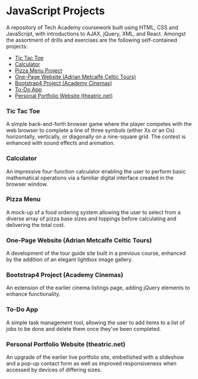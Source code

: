 # JavaScript Projects
A repository of Tech Academy coursework built using HTML, CSS and JavaScript, with introductions to AJAX, jQuery, XML, and React. Amongst the assortment of drills and exercises are the following self-contained projects:

- [Tic Tac Toe](https://github.com/theatric/Tech-Academy-Projects/blob/main/JavaScript-Projects/Tic-Tac-Toe-Project/tictactoe.html)
- [Calculator](https://github.com/theatric/Tech-Academy-Projects/blob/main/JavaScript-Projects/Calculator-Project/calculator.html)
- [Pizza Menu Project](https://github.com/theatric/Tech-Academy-Projects/blob/main/JavaScript-Projects/Pizza-Menu-Project/pizza.html)
- [One-Page Website (Adrian Metcalfe Celtic Tours)](https://github.com/theatric/Tech-Academy-Projects/blob/main/JavaScript-Projects/One-Page-Website/index.html)
- [Bootstrap4 Project (Academy Cinemas)](https://github.com/theatric/Tech-Academy-Projects/blob/main/JavaScript-Projects/Bootstrap4-Project/academy_cinemas.html)
- [To-Do App](https://github.com/theatric/Tech-Academy-Projects/blob/main/JavaScript-Projects/To-Do-App-Project/index.html)
- [Personal Portfolio Website (theatric.net)](https://github.com/theatric/Tech-Academy-Projects/blob/main/JavaScript-Projects/Personal-Portfolio-Website/index.html)

### Tic Tac Toe
A simple back-and-forth browser game where the player competes with the web browser to complete a line of three symbols (either Xs or an Os) horizontally, vertically, or diagonally on a nine-square grid. The contest is enhanced with sound effects and animation.

### Calculator 
An impressive four-function calculator enabling the user to perform basic mathematical operations via a familiar digital interface created in the browser window.

### Pizza Menu
A mock-up of a food ordering system allowing the user to select from a diverse array of pizza base sizes and toppings before calculating and delivering the total cost. 

### One-Page Website (Adrian Metcalfe Celtic Tours)
A development of the tour guide site built in a previous course, enhanced by the addition of an elegant lightbox image gallery. 

### Bootstrap4 Project (Academy Cinemas) 
An extension of the earlier cinema listings page, adding jQuery elements to enhance functionality. 

### To-Do App 
A simple task management tool, allowing the user to add items to a list of jobs to be done and delete them once they've been completed. 

### Personal Portfolio Website (theatric.net)
An upgrade of the earlier live portfolio site, embellished with a slideshow and a pop-up contact form as well as improved responsiveness when accessed by devices of differing sizes. 




